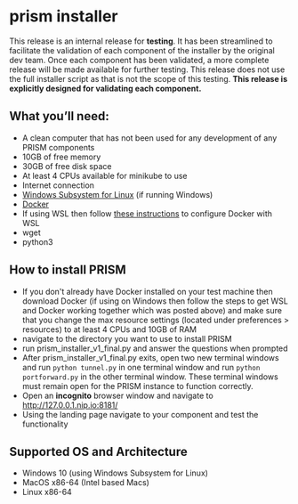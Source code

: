 # prism installer
This release is an internal release for **testing**. It has been streamlined to facilitate the validation of each component of the installer by the original dev team. Once each component has been validated, a more complete release will be made available for further testing. This release does not use the full installer script as that is not the scope of this testing. **This release is explicitly designed for validating each component.**


## What you’ll need:

+ A clean computer that has not been used for any development of any PRISM components
+ 10GB of free memory
+ 30GB of free disk space
+ At least 4 CPUs available for minikube to use
+ Internet connection
+ [Windows Subsystem for Linux](https://docs.microsoft.com/en-us/windows/wsl/install) (if running Windows)
+ [Docker](https://minikube.sigs.k8s.io/docs/drivers/docker/)
+ If using WSL then follow [these instructions](https://docs.docker.com/desktop/windows/wsl/#download) to configure Docker with WSL
+ wget
+ python3



## How to install PRISM
+ If you don't already have Docker installed on your test machine then download Docker (if using on Windows then follow the steps to get WSL and Docker working together which was posted above) and make sure that you change the max resource settings (located under preferences > resources) to at least 4 CPUs and 10GB of RAM
+ navigate to the directory you want to use to install PRISM
+ run prism_installer_v1_final.py and answer the questions when prompted
+ After prism_installer_v1_final.py exits, open two new terminal windows and run `python tunnel.py` in one terminal window and run `python portforward.py` in the other terminal window. These terminal windows must remain open for the PRISM instance to function correctly. 
+ Open an **incognito** browser window and navigate to http://127.0.0.1.nip.io:8181/
+ Using the landing page navigate to your component and test the functionality


## Supported OS and Architecture
+ Windows 10 (using Windows Subsystem for Linux)
+ MacOS x86-64 (Intel based Macs)
+ Linux x86-64
